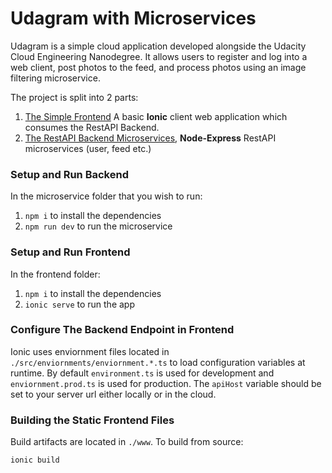 # Udagram with Microservices

Udagram is a simple cloud application developed alongside the Udacity Cloud Engineering Nanodegree. It allows users to register and log into a web client, post photos to the feed, and process photos using an image filtering microservice.

The project is split into 2 parts:
1. [The Simple Frontend](/frontend) A basic **Ionic** client web application which consumes the RestAPI Backend. 
2. [The RestAPI Backend Microservices](/restapis), **Node-Express** RestAPI microservices (user, feed etc.)

### Setup and Run Backend

In the microservice folder that you wish to run:

1. `npm i` to install the dependencies
2. `npm run dev` to run the microservice

### Setup and Run Frontend

In the frontend folder:

1. `npm i` to install the dependencies
2. `ionic serve` to run the app

### Configure The Backend Endpoint in Frontend

Ionic uses enviornment files located in `./src/enviornments/enviornment.*.ts` to load configuration variables at runtime. By default `environment.ts` is used for development and `enviornment.prod.ts` is used for production. The `apiHost` variable should be set to your server url either locally or in the cloud.

### Building the Static Frontend Files

Build artifacts are located in `./www`. To build from source:

```
ionic build
```
